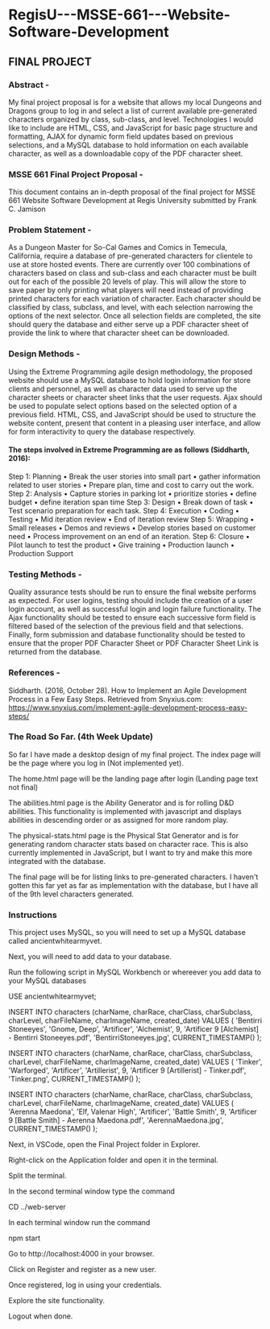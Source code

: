 # RegisU---MSSE-661---Website-Software-Development

## FINAL PROJECT

### Abstract -

My final project proposal is for a website that allows my local Dungeons and Dragons group to log in and select a list of current available pre-generated characters organized by class, sub-class, and level. Technologies I would like to include are HTML, CSS, and JavaScript for basic page structure and formatting, AJAX for dynamic form field updates based on previous selections, and a MySQL database to hold information on each available character, as well as a downloadable copy of the PDF character sheet.

### MSSE 661 Final Project Proposal -

This document contains an in-depth proposal of the final project for MSSE 661 Website Software Development at Regis University submitted by Frank C. Jamison

### Problem Statement -

As a Dungeon Master for So-Cal Games and Comics in Temecula, California, require a database of pre-generated characters for clientele to use at store hosted events. There are currently over 100 combinations of characters based on class and sub-class and each character must be built out for each of the possible 20 levels of play. This will allow the store to save paper by only printing what players will need instead of providing printed characters for each variation of character. Each character should be classified by class, subclass, and level, with each selection narrowing the options of the next selector. Once all selection fields are completed, the site should query the database and either serve up a PDF character sheet of provide the link to where that character sheet can be downloaded.

### Design Methods -

Using the Extreme Programming agile design methodology, the proposed website should use a MySQL database to hold login information for store clients and personnel, as well as character data used to serve up the character sheets or character sheet links that the user requests. Ajax should be used to populate select options based on the selected option of a previous field. HTML, CSS, and JavaScript should be used to structure the website content, present that content in a pleasing user interface, and allow for form interactivity to query the database respectively.

#### The steps involved in Extreme Programming are as follows (Siddharth, 2016):

Step 1: Planning
• Break the user stories into small part
• gather information related to user stories
• Prepare plan, time and cost to carry out the work.
Step 2: Analysis
• Capture stories in parking lot
• prioritize stories
• define budget
• define iteration span time
Step 3: Design
• Break down of task
• Test scenario preparation for each task.
Step 4: Execution
• Coding
• Testing
• Mid iteration review
• End of iteration review
Step 5: Wrapping
• Small releases
• Demos and reviews
• Develop stories based on customer need
• Process improvement on an end of an iteration.
Step 6: Closure
• Pilot launch to test the product
• Give training
• Production launch
• Production Support

### Testing Methods -

Quality assurance tests should be run to ensure the final website performs as expected. For user logins, testing should include the creation of a user login account, as well as successful login and login failure functionality. The Ajax functionality should be tested to ensure each successive form field is filtered based of the selection of the previous field and that selections. Finally, form submission and database functionality should be tested to ensure that the proper PDF Character Sheet or PDF Character Sheet Link is returned from the database.

### References -

Siddharth. (2016, October 28). How to Implement an Agile Development Process in a Few Easy Steps. Retrieved from Snyxius.com: https://www.snyxius.com/implement-agile-development-process-easy-steps/

### The Road So Far. (4th Week Update)

So far I have made a desktop design of my final project. The index page will be the page where you log in (Not implemented yet).

The home.html page will be the landing page after login (Landing page text not final)

The abilities.html page is the Ability Generator and is for rolling D&D abilities. This functionality is implemented with javascript and displays abilities in descending order or as assigned for more random play.

The physical-stats.html page is the Physical Stat Generator and is for generating random character stats based on character race. This is also currently implemented in JavaScript, but I want to try and make this more integrated with the database.

The final page will be for listing links to pre-generated characters. I haven't gotten this far yet as far as implementation with the database, but I have all of the 9th level characters generated.

### Instructions

This project uses MySQL, so you will need to set up a MySQL database called ancientwhitearmyvet.

Next, you will need to add data to your database.

Run the following script in MySQL Workbench or whereever you add data to your MySQL databases

USE ancientwhitearmyvet;

INSERT INTO characters (charName, charRace, charClass, charSubclass, charLevel, charFileName, charImageName, created_date)
VALUES (
'Bentirri Stoneeyes',
'Gnome, Deep',
'Artificer',
'Alchemist',
9,
'Artificer 9 [Alchemist] - Bentirri Stoneeyes.pdf',
'BentirriStoneeyes.jpg',
CURRENT_TIMESTAMP()
);

INSERT INTO characters (charName, charRace, charClass, charSubclass, charLevel, charFileName, charImageName, created_date)
VALUES (
'Tinker',
'Warforged',
'Artificer',
'Artillerist',
9,
'Artificer 9 [Artillerist] - Tinker.pdf',
'Tinker.png',
CURRENT_TIMESTAMP()
);

INSERT INTO characters (charName, charRace, charClass, charSubclass, charLevel, charFileName, charImageName, created_date)
VALUES (
'Aerenna Maedona',
'Elf, Valenar High',
'Artificer',
'Battle Smith',
9,
'Artificer 9 [Battle Smith] - Aerenna Maedona.pdf',
'AerennaMaedona.jpg',
CURRENT_TIMESTAMP()
);

Next, in VSCode, open the Final Project folder in Explorer.

Right-click on the Application folder and open it in the terminal.

Split the terminal.

In the second terminal window type the command

CD ../web-server

In each terminal window run the command

npm start

Go to http://localhost:4000 in your browser.

Click on Register and register as a new user.

Once registered, log in using your credentials.

Explore the site functionality.

Logout when done.
